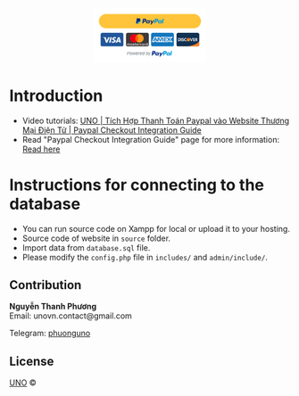 <p align="center">
    <br/>
    <a href="https://github.com/phuonguno98/Paypal-integration-demo">	
        <img width="40%" height="40%" src="/img/paypal_demo.png" alt="Paypal Integration Demo">
    </a>
</p>


# Introduction
- Video tutorials: [UNO | Tích Hợp Thanh Toán Paypal vào Website Thương Mại Điện Tử | Paypal Checkout Integration Guide](https://youtu.be/0ewhTv9Gaak)
- Read "Paypal Checkout Integration Guide" page for more information: [Read here](https://developer.paypal.com/docs/archive/checkout/integrate/)


# Instructions for connecting to the database
- You can run source code on Xampp for local or upload it to your hosting.
- Source code of website in `source` folder.
- Import data from `database.sql` file.
- Please modify the `config.php` file in `includes/` and `admin/include/`.

## Contribution
<div><b>Nguyễn Thanh Phương</b></div>
Email: unovn.contact@gmail.com


Telegram: [phuonguno](https://t.me/phuonguno)

## License

[UNO](LICENSE.md) &copy;
